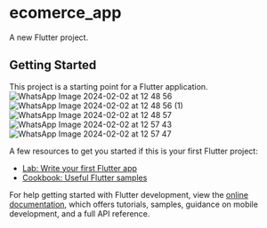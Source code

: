 # ecomerce_app

A new Flutter project.

## Getting Started

This project is a starting point for a Flutter application.
![WhatsApp Image 2024-02-02 at 12 48 56](https://github.com/Mohsin-Aalam/E-Commerce_APP/assets/144471554/5097865f-af2e-4e9e-81da-df6a12be5beb)
![WhatsApp Image 2024-02-02 at 12 48 56 (1)](https://github.com/Mohsin-Aalam/E-Commerce_APP/assets/144471554/d85b0556-2e4b-43d2-9ed1-c869650172b1)
![WhatsApp Image 2024-02-02 at 12 48 57](https://github.com/Mohsin-Aalam/E-Commerce_APP/assets/144471554/6b465c54-d5bd-4862-a05d-4d178b3a3d40)
![WhatsApp Image 2024-02-02 at 12 57 43](https://github.com/Mohsin-Aalam/E-Commerce_APP/assets/144471554/4e2546c8-3625-4f35-98ac-8b250e6a2821)
![WhatsApp Image 2024-02-02 at 12 57 47](https://github.com/Mohsin-Aalam/E-Commerce_APP/assets/144471554/84b518c7-c169-45f9-b468-867d07219042)



A few resources to get you started if this is your first Flutter project:

- [Lab: Write your first Flutter app](https://docs.flutter.dev/get-started/codelab)
- [Cookbook: Useful Flutter samples](https://docs.flutter.dev/cookbook)

For help getting started with Flutter development, view the
[online documentation](https://docs.flutter.dev/), which offers tutorials,
samples, guidance on mobile development, and a full API reference.
